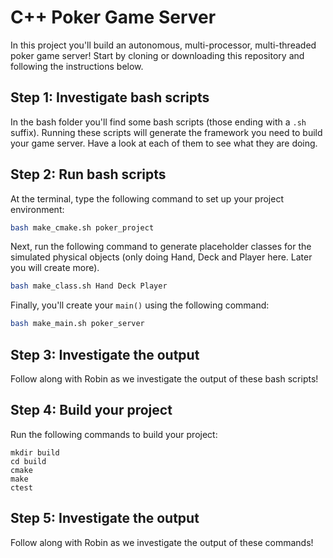 # C++ Poker Game Server

In this project you'll build an autonomous, multi-processor, multi-threaded poker game server! Start by cloning or downloading this repository and following the instructions below.

## Step 1: Investigate bash scripts
In the bash folder you'll find some bash scripts (those ending with a `.sh` suffix). Running these scripts will generate the framework you need to build your game server. Have a look at each of them to see what they are doing.

## Step 2: Run bash scripts 
At the terminal, type the following command to set up your project environment:

```sh
bash make_cmake.sh poker_project
```
Next, run the following command to generate placeholder classes for the simulated physical objects (only doing Hand, Deck and Player here. Later you will create more).

```sh
bash make_class.sh Hand Deck Player
```

Finally, you'll create your `main()` using the following command:

```sh
bash make_main.sh poker_server
```

## Step 3: Investigate the output

Follow along with Robin as we investigate the output of these bash scripts!

## Step 4: Build your project
Run the following commands to build your project:

```
mkdir build
cd build
cmake
make
ctest
```

## Step 5: Investigate the output

Follow along with Robin as we investigate the output of these commands!
